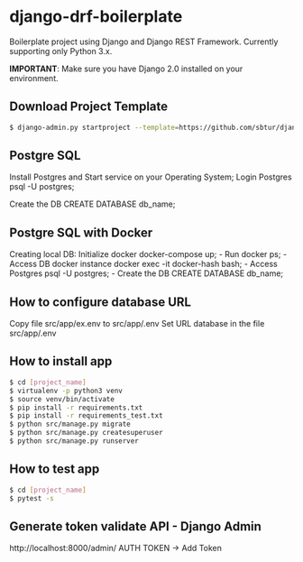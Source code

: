 # django-drf-boilerplate
Boilerplate project using Django and Django REST Framework.
Currently supporting only Python 3.x.

**IMPORTANT**:
Make sure you have Django 2.0 installed on your environment.

## Download Project Template
```bash
$ django-admin.py startproject --template=https://github.com/sbtur/django-drf-boilerplate/archive/master.zip <project_name> .

 ```

## Postgre SQL
Install Postgres and Start service on your Operating System;
Login Postgres psql -U postgres;

Create the DB CREATE DATABASE db_name;

## Postgre SQL with Docker
Creating local DB:
Initialize docker docker-compose up;
	- Run docker ps;
	- Access DB docker instance docker exec -it docker-hash bash;
	- Access Postgres psql -U postgres;
	- Create the DB CREATE DATABASE db_name;


## How to configure database URL
Copy file src/app/ex.env to src/app/.env
Set URL database in the file src/app/.env

## How to install app
```bash
$ cd [project_name]
$ virtualenv -p python3 venv
$ source venv/bin/activate
$ pip install -r requirements.txt
$ pip install -r requirements_test.txt
$ python src/manage.py migrate
$ python src/manage.py createsuperuser
$ python src/manage.py runserver
```

## How to test app
```bash
$ cd [project_name]
$ pytest -s
```

## Generate token validate API - Django Admin
http://localhost:8000/admin/
AUTH TOKEN -> Add Token

